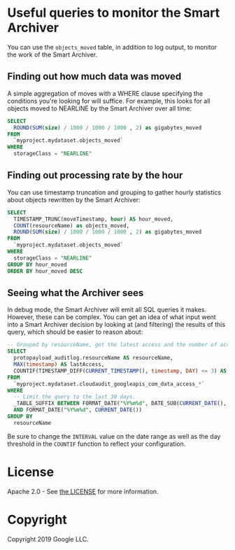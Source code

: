 # Useful queries to monitor the Smart Archiver

You can use the `objects_moved` table, in addition to log output, to monitor the work of the Smart Archiver.

## Finding out how much data was moved

A simple aggregation of moves with a WHERE clause specifying the conditions you're looking for will suffice. For example, this looks for all objects moved to NEARLINE by the Smart Archiver over all time:

```sql
SELECT
  ROUND(SUM(size) / 1000 / 1000 / 1000 , 2) as gigabytes_moved
FROM
  `myproject.mydataset.objects_moved`
WHERE
  storageClass = "NEARLINE"
```

## Finding out processing rate by the hour

You can use timestamp truncation and grouping to gather hourly statistics about objects rewritten by the Smart Archiver:

```sql
SELECT
  TIMESTAMP_TRUNC(moveTimestamp, hour) AS hour_moved,
  COUNT(resourceName) as objects_moved,
  ROUND(SUM(size) / 1000 / 1000 / 1000 , 2) as gigabytes_moved
FROM
  `myproject.mydataset.objects_moved`
WHERE
  storageClass = "NEARLINE"
GROUP BY hour_moved
ORDER BY hour_moved DESC
```

## Seeing what the Archiver sees

In debug mode, the Smart Archiver will emit all SQL queries it makes. However, these can be complex. You can get an idea of what input went into a Smart Archiver decision by looking at (and filtering) the results of this query, which should be easier to reason about:

```sql
-- Grouped by resourceName, get the latest access and the number of accesses in a recent window.
SELECT
  protopayload_auditlog.resourceName AS resourceName,
  MAX(timestamp) AS lastAccess,
  COUNTIF(TIMESTAMP_DIFF(CURRENT_TIMESTAMP(), timestamp, DAY) <= 3) AS recent_access_count
FROM
  `myproject.mydataset.cloudaudit_googleapis_com_data_access_*`
WHERE
  -- Limit the query to the last 30 days.
  _TABLE_SUFFIX BETWEEN FORMAT_DATE("%Y%m%d", DATE_SUB(CURRENT_DATE(), INTERVAL 30 DAY))
  AND FORMAT_DATE("%Y%m%d", CURRENT_DATE())
GROUP BY
  resourceName
```

Be sure to change the `INTERVAL` value on the date range as well as the day threshold in the `COUNTIF` function to reflect your configuration.

# License
Apache 2.0 - See [the LICENSE](/LICENSE) for more information.

# Copyright
Copyright 2019 Google LLC.